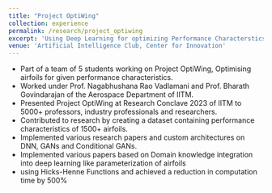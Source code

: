 ```yaml
---
title: "Project OptiWing"
collection: experience
permalink: /research/project_optiwing
excerpt: 'Using Deep Learning for optimizing Performance Characterstics of Airfoil'
venue: 'Artificial Intelligence Club, Center for Innovation'
---
```


- Part of a team of 5 students working on Project OptiWing, Optimising airfoils for given performance characteristics.
- Worked under Prof. Nagabhushana Rao Vadlamani and Prof. Bharath Govindarajan of the Aerospace Department of IITM.
- Presented Project OptiWing at Research Conclave 2023 of IITM to 5000+ professors, industry professionals and researchers.
- Contributed to research by creating a dataset containing performance characteristics of 1500+ airfoils.
- Implemented various research papers and custom architectures on DNN, GANs and Conditional GANs.
- Implemented various papers based on Domain knowledge integration into deep learning like parameterization of airfoils
- using Hicks-Henne Functions and achieved a reduction in computation time by 500%
